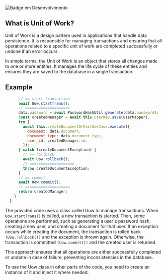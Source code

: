 ![Badge em Desenvolvimento](http://img.shields.io/static/v1?label=STATUS&message=EM%20DESENVOLVIMENTO&color=GREEN&style=for-the-badge)

## What is Unit of Work?
Unit of Work is a design pattern used in applications that handle data persistence. It is responsible for managing transactions and ensuring that all operations related to a specific unit of work are completed successfully or undone if an error occurs.

In simple terms, the Unit of Work is an object that stores all changes made to one or more entities. It manages the life cycle of these entities and ensures they are saved to the database in a single transaction.

## Example

```js 
      // == start transaction
      await Uow.startTrans();
      // ====================
      data.password = await PasswordHashUtil.generate(data.password);
      const createdManager = await this.userRep.save(userMapper);
      try {
        await this.createDocumentOrFailUseCase.execute({
          document: data.document,
          document_type: data.document_type,
          user_id: createdManager.id,
        });
      } catch (createDocumentException) {
        // == rollback
        await Uow.rollback();
        // ====================
        throw createDocumentException;
      }
      // == commit
      await Uow.commit();
      // ====================
      return createdManager;
    }
  }
```
The provided code uses a class called Uow to manage transactions. When ```Uow.startTrans()``` is called, a new transaction is started. Then, some operations are performed, such as generating a user's password hash, creating a new user, and creating a document for that user. If an exception occurs while creating the document, the transaction is rolled back ```(Uow.rollback())``` and the exception is thrown again. Otherwise, the transaction is committed ```(Uow.commit())``` and the created user is returned.

This approach ensures that all operations are either successfully completed or undone in case of failure, preventing inconsistencies in the database.

To use the Uow class in other parts of the code, you need to create an instance of it and inject it where needed.
